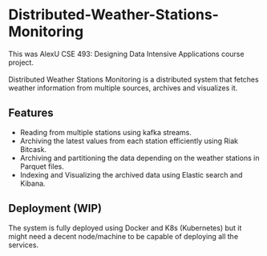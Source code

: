 # Distributed-Weather-Stations-Monitoring
This was AlexU CSE 493: Designing Data Intensive Applications course project. 
\
\
Distributed Weather Stations Monitoring is a distributed system that fetches weather information from multiple sources, archives and visualizes it.

## Features
- Reading from multiple stations using kafka streams.
- Archiving the latest values from each station efficiently using Riak Bitcask.
- Archiving and partitioning the data depending on the weather stations in Parquet files.
- Indexing and Visualizing the archived data using Elastic search and Kibana.

## Deployment (WIP)
The system is fully deployed using Docker and K8s (Kubernetes) but it might need a decent node/machine to be capable of deploying all the services.


